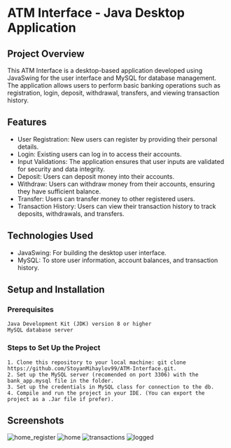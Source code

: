 # ATM Interface - Java Desktop Application

## Project Overview
This ATM Interface is a desktop-based application developed using JavaSwing for the user interface and MySQL for database management. The application allows users to perform basic banking operations such as registration, login, deposit, withdrawal, transfers, and viewing transaction history.

## Features

 * User Registration: New users can register by providing their personal details.
 * Login: Existing users can log in to access their accounts.
 * Input Validations: The application ensures that user inputs are validated for security and data integrity.
 * Deposit: Users can deposit money into their accounts.
 * Withdraw: Users can withdraw money from their accounts, ensuring they have sufficient balance.
 * Transfer: Users can transfer money to other registered users.
 * Transaction History: Users can view their transaction history to track deposits, withdrawals, and transfers.

## Technologies Used

 * JavaSwing: For building the desktop user interface.
 * MySQL: To store user information, account balances, and transaction history.

## Setup and Installation
  
  ### Prerequisites
    Java Development Kit (JDK) version 8 or higher
    MySQL database server

  ### Steps to Set Up the Project
    1. Clone this repository to your local machine: git clone https://github.com/StoyanMihaylov99/ATM-Interface.git.
    2. Set up the MySQL server (recomended on port 3306) with the bank_app.mysql file in the folder.
    3. Set up the credentials in MySQL class for connection to the db.
    4. Compile and run the project in your IDE. (You can export the project as a .Jar file if prefer).

## Screenshots

   
![home_register](https://github.com/user-attachments/assets/b815d065-4e03-42e2-9e40-8003d272a8fc)
![home](https://github.com/user-attachments/assets/4184ba31-c8a8-4c04-a97b-cf26f1742abd)
![transactions](https://github.com/user-attachments/assets/3cb72101-07a9-4464-a156-fbbed594fa1a)
![logged](https://github.com/user-attachments/assets/ee6a8c54-3771-4efb-a216-c5789919a917)

    
